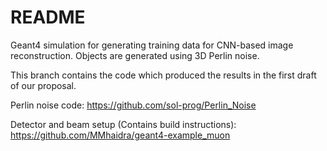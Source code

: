 # README
Geant4 simulation for generating training data for CNN-based image reconstruction.
Objects are generated using 3D Perlin noise.

This branch contains the code which produced the results in the first draft of our proposal.

Perlin noise code: https://github.com/sol-prog/Perlin_Noise

Detector and beam setup (Contains build instructions): https://github.com/MMhaidra/geant4-example_muon
